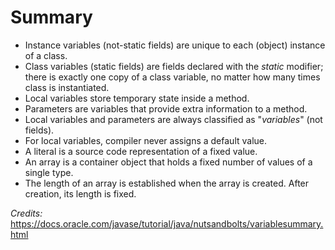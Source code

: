 # Summary
* Instance variables (not-static fields) are unique to each (object) instance of a class.
* Class variables (static fields) are fields declared with the *static* modifier; there is exactly one copy of a class variable, no matter how many times class is instantiated.
* Local variables store temporary state inside a method.
* Parameters are variables that provide extra information to a method.
* Local variables and parameters are always classified as "*variables*" (not fields).
* For local variables, compiler never assigns a default value.
* A literal is a source code representation of a fixed value.
* An array is a container object that holds a fixed number of values of a single type.
* The length of an array is established when the array is created. After creation, its length is fixed.

*Credits:* https://docs.oracle.com/javase/tutorial/java/nutsandbolts/variablesummary.html
